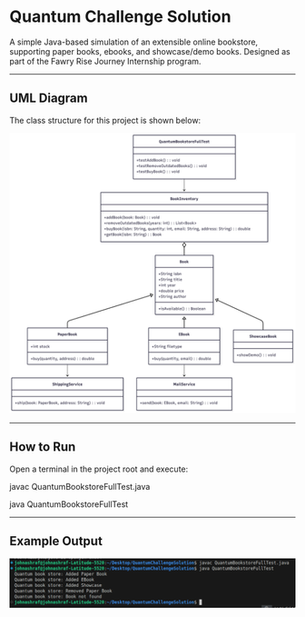 # Quantum Challenge Solution

A simple Java-based simulation of an extensible online bookstore, supporting paper books, ebooks, and showcase/demo books.
Designed as part of the Fawry Rise Journey Internship program.

---

## UML Diagram

The class structure for this project is shown below:

![Quantum Challenge Class Diagram](Quantum%20Challenge%20Class%20Diagram.png)

---

## How to Run

Open a terminal in the project root and execute:

javac QuantumBookstoreFullTest.java

java QuantumBookstoreFullTest

---

## Example Output


![Output Screenshot](Output%20Screenshot.png)
